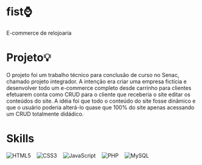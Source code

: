 # fist⌚
E-commerce de relojoaria


# Projeto💡

O projeto foi um trabalho técnico para conclusão de curso no Senac, chamado projeto integrador. A intenção era criar uma empresa fictícia
e desenvolver todo um e-commerce completo desde carrinho para clientes efetuarem conta como CRUD para o cliente que receberia o site editar os conteúdos do site.
A idéia foi que todo o conteúdo do site fosse dinâmico e que o usuário poderia alterá-lo quase que 100% do site apenas acessando um CRUD totalmente didádico.



# Skills

<img src="https://img.shields.io/badge/HTML5-E34F26?style=for-the-badge&logo=html5&logoColor=white" alt="HTML5">&nbsp;
&nbsp;
<img src="https://img.shields.io/badge/CSS3-1572B6?style=for-the-badge&logo=css3&logoColor=white" alt="CSS3">&nbsp;
&nbsp;
<img src="https://img.shields.io/badge/JavaScript-F7DF1E?style=for-the-badge&logo=javascript&logoColor=black" alt="JavaScript">&nbsp;
&nbsp;
<img src="https://img.shields.io/badge/PHP-777BB4?style=for-the-badge&logo=php&logoColor=white" alt="PHP">&nbsp;
&nbsp;
<img src="https://img.shields.io/badge/MySQL-00000F?style=for-the-badge&logo=mysql&logoColor=white" alt="MySQL">&nbsp;


